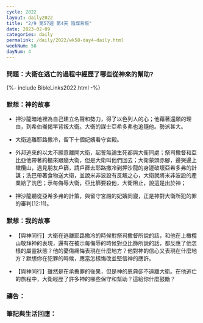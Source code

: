 ```yaml
---
cycle: 2022
layout: daily2022
title: "2/9 第57週 第4天 陰謀背叛"
date: 2023-02-09
categories: daily
permalink: /daily/2022/wk58-day4-daily.html
weekNum: 58
dayNum: 4
---
```


### 問題：大衛在逃亡的過程中經歷了哪些從神來的幫助?

{%- include BibleLinks2022.html -%}

### 默想：神的故事 
+ 押沙龍暗地裡為自己建立名聲和勢力，得了以色列人的心；他藉著還願的理由，到希伯崙揭竿背叛大衛。大衛的謀士亞希多弗也追隨他。勢派甚大。  

+ 大衛逃離耶路撒冷，留下十個妃嬪看守宮殿。  

+ 外邦逃來的以太不願意離開大衛，起誓無論生死都與大衛同處；祭司撒督和亞比亞他帶著約櫃來跟隨大衛，但是大衛叫他們回去；大衛蒙頭赤腳，邊哭邊上橄欖山，遇見朋友戶篩，請戶篩去耶路撒冷到押沙龍的身邊破壞亞希多弗的計謀；洗巴帶著食物送大衛，並說米非波設有反叛之心，大衛就將米非波設的產業給了洗巴；示每侮辱大衛，亞比篩要殺他，大衛阻止，說這是出於神；  

+ 押沙龍聽從亞希多弗的計策，與留守宮殿的妃嬪同寢，正是神對大衛所犯的罪的審判(12:11)。  

### 默想：我的故事  
+ 【與神同行】大衛在逃離耶路撒冷的時候對祭司撒督所說的話，和他在上橄欖山敬拜神的表現，還有在被示每侮辱的時候對亞比篩所說的話，都反應了他怎樣的屬靈狀態？他的憂傷痛悔表現在什麼地方？他對神的信心又表現在什麼地方？默想你在犯罪的時候，應當怎樣悔改並堅信神的應許。  

+ 【與神同行】雖然是在承擔罪的後果，但是神的恩典卻不遠離大衛。在他逃亡的旅程中，大衛經歷了許多神的哪些保守和幫助？這給你什麼鼓勵？  

### 禱告：

### 筆記與生活回應：

